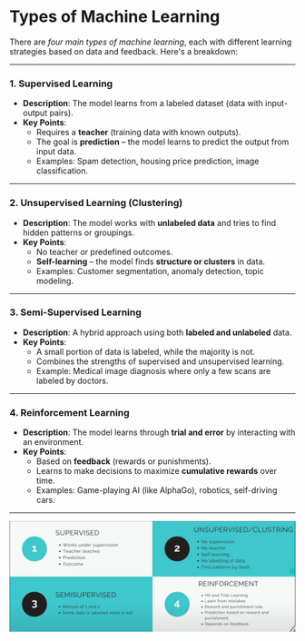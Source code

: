 # Types of Machine Learning

There are *four main types of machine learning*, each with different learning strategies based on data and feedback. Here's a breakdown:

---

### **1. Supervised Learning**
- **Description**: The model learns from a labeled dataset (data with input-output pairs).
- **Key Points**:
  - Requires a **teacher** (training data with known outputs).
  - The goal is **prediction** – the model learns to predict the output from input data.
  - Examples: Spam detection, housing price prediction, image classification.
  
---

### **2. Unsupervised Learning (Clustering)**
- **Description**: The model works with **unlabeled data** and tries to find hidden patterns or groupings.
- **Key Points**:
  - No teacher or predefined outcomes.
  - **Self-learning** – the model finds **structure or clusters** in data.
  - Examples: Customer segmentation, anomaly detection, topic modeling.

---

### **3. Semi-Supervised Learning**
- **Description**: A hybrid approach using both **labeled and unlabeled** data.
- **Key Points**:
  - A small portion of data is labeled, while the majority is not.
  - Combines the strengths of supervised and unsupervised learning.
  - Example: Medical image diagnosis where only a few scans are labeled by doctors.

---

### **4. Reinforcement Learning**
- **Description**: The model learns through **trial and error** by interacting with an environment.
- **Key Points**:
  - Based on **feedback** (rewards or punishments).
  - Learns to make decisions to maximize **cumulative rewards** over time.
  - Examples: Game-playing AI (like AlphaGo), robotics, self-driving cars.

---

![ML Types](images/ml-types.png)
